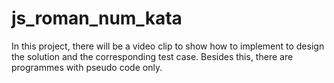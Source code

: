 # js_roman_num_kata

In this project, there will be a video clip to show how to implement to design the solution and the corresponding test case.
Besides this, there are programmes with pseudo code only.
